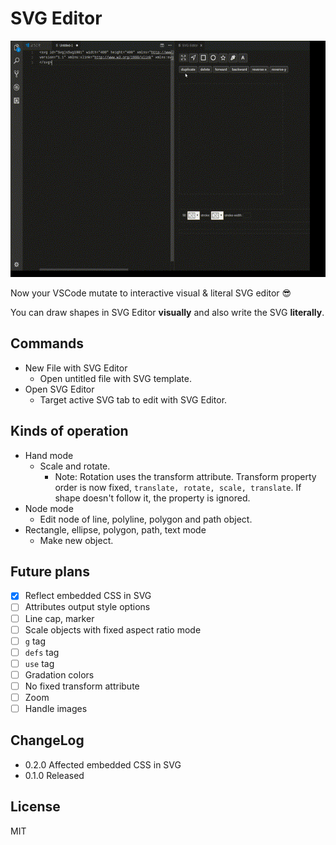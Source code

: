 # SVG Editor

![sample](images/out.gif)

Now your VSCode mutate to interactive visual & literal SVG editor 😎

You can draw shapes in SVG Editor **visually** and also write the SVG **literally**.

## Commands

- New File with SVG Editor
  - Open untitled file with SVG template.
- Open SVG Editor
  - Target active SVG tab to edit with SVG Editor.

## Kinds of operation

- Hand mode
  - Scale and rotate.
    - Note: Rotation uses the transform attribute. Transform property order is now fixed, `translate, rotate, scale, translate`. If shape doesn't follow it, the property is ignored.
- Node mode
  - Edit node of line, polyline, polygon and path object.
- Rectangle, ellipse, polygon, path, text mode
  - Make new object.

## Future plans

- [x] Reflect embedded CSS in SVG
- [ ] Attributes output style options
- [ ] Line cap, marker
- [ ] Scale objects with fixed aspect ratio mode
- [ ] `g` tag
- [ ] `defs` tag
- [ ] `use` tag
- [ ] Gradation colors
- [ ] No fixed transform attribute
- [ ] Zoom
- [ ] Handle images

## ChangeLog

- 0.2.0 Affected embedded CSS in SVG
- 0.1.0 Released

## License

MIT
